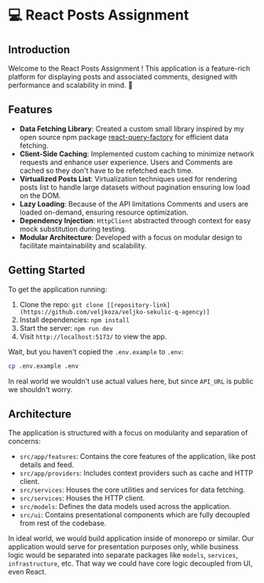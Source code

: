 # 💻 React Posts Assignment

## Introduction

Welcome to the React Posts Assignment ! This application is a feature-rich platform for displaying posts and associated comments, designed with performance and scalability in mind. 🚀

## Features

- **Data Fetching Library**: Created a custom small library inspired by my open source npm package [react-query-factory](https://www.npmjs.com/package/react-query-factory) for efficient data fetching.
- **Client-Side Caching**: Implemented custom caching to minimize network requests and enhance user experience. Users and Comments are cached so they don't have to be refetched each time.
- **Virtualized Posts List**: Virtualization techniques used for rendering posts list to handle large datasets without pagination ensuring low load on the DOM.
- **Lazy Loading**: Because of the API limitations Comments and users are loaded on-demand, ensuring resource optimization.
- **Dependency Injection**: `HttpClient` abstracted through context for easy mock substitution during testing.
- **Modular Architecture**: Developed with a focus on modular design to facilitate maintainability and scalability.

## Getting Started

To get the application running:

1. Clone the repo: `git clone [[repository-link](https://github.com/veljkoza/veljko-sekulic-q-agency)]`
2. Install dependencies: `npm install`
3. Start the server: `npm run dev`
4. Visit `http://localhost:5173/` to view the app.

Wait, but you haven't copied the `.env.example` to `.env`:

```sh
cp .env.example .env
```

In real world we wouldn't use actual values here, but since `API_URL` is public we shouldn't worry.

## Architecture

The application is structured with a focus on modularity and separation of concerns:

- `src/app/features`: Contains the core features of the application, like post details and feed.
- `src/app/providers`: Includes context providers such as cache and HTTP client.
- `src/services`: Houses the core utilities and services for data fetching.
- `src/services`: Houses the HTTP client.
- `src/models`: Defines the data models used across the application.
- `src/ui`: Contains presentational components which are fully decoupled from rest of the codebase.


In ideal world, we would build application inside of monorepo or similar. Our application would serve for presentation purposes only, while business logic would be separated into separate packages like `models`, `services`, `infrastructure`, etc. That way we could have core logic decoupled from UI, even React.
